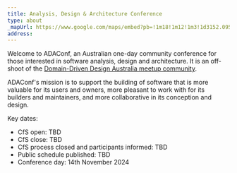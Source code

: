 ```yaml
---
title: Analysis, Design & Architecture Conference
type: about
_mapUrl: https://www.google.com/maps/embed?pb=!1m18!1m12!1m3!1d3152.095925021014!2d144.96807407642322!3d-37.81122207197626!2m3!1f0!2f0!3f0!3m2!1i1024!2i768!4f13.1!3m3!1m2!1s0x6ad642c8c3f81d1b%3A0x9bd12beb0e63f43f!2sRydges%20Melbourne!5e0!3m2!1sen!2sau!4v1722901767612!5m2!1sen!2sau
address: 
---
```


Welcome to ADAConf, an Australian one-day community conference for those interested in software analysis, design and architecture.  It is an off-shoot of the <a href="https://www.meetup.com/en-AU/domain-driven-design-australia/" target="_blank">Domain-Driven Design Australia meetup community</a>.

ADAConf's mission is to support the building of software that is more valuable for its users and owners, more pleasant to work with for its builders and maintainers, and more collaborative in its conception and design.

<!-- We are creating space for conversations about everything from specific technology problems and how they can be solved to abstract ideas at the intersection of technology and philosophy. -->

Key dates:

* CfS open: TBD
* CfS close: TBD
* CfS process closed and participants informed: TBD
* Public schedule published: TBD
* Conference day: 14th November 2024

<!-- We will start reaching out to speakers prior to the CfS close, but will ensure we respond to all submissions by the 15th of August -->

<!-- ADAConf will be held at [Rydges Melbourne](https://www.rydges.com/accommodation/melbourne-vic/melbourne-cbd/), 186 Exhibition Street, Melbourne VIC 3000 -->